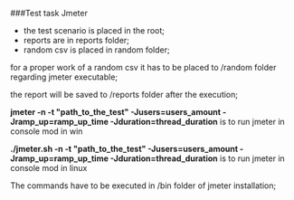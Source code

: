 ###Test task Jmeter
- the test scenario is placed in the root;
- reports are in reports folder;
- random csv is placed in random folder;

for a proper work of a random csv it has to be placed to /random folder regarding jmeter executable;

the report will be saved to /reports folder after the execution;

**jmeter -n -t "path_to_the_test" -Jusers=users_amount -Jramp_up=ramp_up_time -Jduration=thread_duration** is to run jmeter in console mod in win

**./jmeter.sh -n -t "path_to_the_test" -Jusers=users_amount -Jramp_up=ramp_up_time -Jduration=thread_duration** is to run jmeter in console mod in linux

The commands have to be executed in /bin folder of jmeter installation;